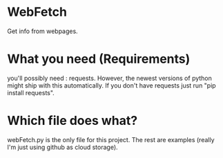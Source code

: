 # WebFetch
Get info from webpages.

# What you need (Requirements)
you'll possibly need : requests. However, the newest versions of python might ship with this
automatically. If you don't have requests just run "pip install requests".

# Which file does what?
webFetch.py is the only file for this project. The rest are examples (really I'm just using github
as cloud storage).
